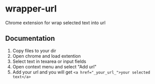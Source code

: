 # wrapper-url
Chrome extension for wrap selected text into url

## Documentation
1) Copy files to your dir
2) Open chrome and load extention
3) Select text in texarea or input fields
4) Open context menu and select "Add url"
5) Add your url and you will get `<a href="_your_url_">your selected text</a>`
